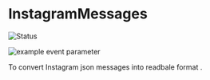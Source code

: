 # InstagramMessages
![Status](https://github.com/silnshadow/InstagramMessages/actions/workflows/Main.yml/badge.svg)

![example event parameter](https://github.com/github/docs/actions/workflows/main.yml/badge.svg?event=pull_request)

To convert Instagram json messages into readbale format .
